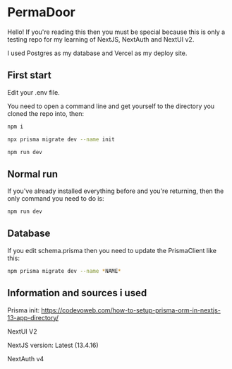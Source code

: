 # PermaDoor

Hello! If you're reading this then you must be special because this is only a testing repo for my learning of NextJS, NextAuth and NextUI v2.

I used Postgres as my database and Vercel as my deploy site.

## First start
Edit your .env file.

You need to open a command line and get yourself to the directory you cloned the repo into, then:
```bash
npm i

npx prisma migrate dev --name init

npm run dev
```

## Normal run
If you've already installed everything before and you're returning, then the only command you need to do is:
```bash
npm run dev
```

## Database
If you edit schema.prisma then you need to update the PrismaClient like this:
```bash
npm prisma migrate dev --name *NAME*
```

## Information and sources i used
Prisma init: https://codevoweb.com/how-to-setup-prisma-orm-in-nextjs-13-app-directory/

NextUI V2

NextJS version: Latest (13.4.16)

NextAuth v4
